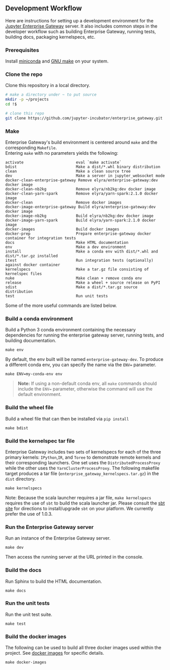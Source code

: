 ## Development Workflow

Here are instructions for setting up a development environment for the [Jupyter Enterprise Gateway](https://github.com/jupyter-incubator/enterprise_gateway) 
server. It also includes common steps in the developer workflow such as building Enterprise Gateway, 
running tests, building docs, packaging kernelspecs, etc.

### Prerequisites

Install [miniconda](https://conda.io/miniconda.html) and [GNU make](https://www.gnu.org/software/make/) on your system.

### Clone the repo

Clone this repository in a local directory.

```bash
# make a directory under ~ to put source
mkdir -p ~/projects
cd !$

# clone this repo
git clone https://github.com/jupyter-incubator/enterprise_gateway.git
```
### Make

Enterprise Gateway's build environment is centered around `make` and the corresponding `Makefile`.  
Entering `make` with no parameters yields the following:

```
activate                       eval `make activate`
bdist                          Make a dist/*.whl binary distribution
clean                          Make a clean source tree
dev                            Make a server in jupyter_websocket mode
docker-clean-enterprise-gateway Remove elyra/enterprise-gateway:dev docker image
docker-clean-nb2kg             Remove elyra/nb2kg:dev docker image
docker-clean-yarn-spark        Remove elyra/yarn-spark:2.1.0 docker image
docker-clean                   Remove docker images
docker-image-enterprise-gateway Build elyra/enterprise-gateway:dev docker image
docker-image-nb2kg             Build elyra/nb2kg:dev docker image 
docker-image-yarn-spark        Build elyra/yarn-spark:2.1.0 docker image
docker-images                  Build docker images
docker-prep                    Prepare enterprise-gateway docker container for integration tests
docs                           Make HTML documentation
env                            Make a dev environment
install                        Make a conda env with dist/*.whl and dist/*.tar.gz installed
itest                          Run integration tests (optionally) against docker container
kernelspecs                    Make a tar.gz file consisting of kernelspec files
nuke                           Make clean + remove conda env
release                        Make a wheel + source release on PyPI
sdist                          Make a dist/*.tar.gz source distribution
test                           Run unit tests
```
Some of the more useful commands are listed below.

### Build a conda environment

Build a Python 3 conda environment containing the necessary dependencies for
running the enterprise gateway server, running tests, and building documentation.

```
make env
```

By default, the env built will be named `enterprise-gateway-dev`.  To produce a different conda env, 
you can specify the name via the `ENV=` parameter. 

```
make ENV=my-conda-env env
```

>**Note:** If using a non-default conda env, all `make` commands should include the `ENV=` parameter, 
otherwise the command will use the default environment.

### Build the wheel file

Build a wheel file that can then be installed via `pip install`

```
make bdist
```

### Build the kernelspec tar file

Enterprise Gateway includes two sets of kernelspecs for each of the three primary kernels: `IPython`,`IR`, 
and `Toree` to demonstrate remote kernels and their corresponding launchers.  One set uses the 
`DistributedProcessProxy` while the other uses  the `YarnClusterProcessProxy`. The following makefile 
target produces a tar file (`enterprise_gateway_kernelspecs.tar.gz`) in the `dist` directory. 

```
make kernelspecs
```

Note: Because the scala launcher requires a jar file, `make kernelspecs` requires the use of `sbt` to build the scala launcher jar. Please consult the [sbt site](http://www.scala-sbt.org/) for directions to install/upgrade `sbt` on your platform. We currently prefer the use of 1.0.3.


### Run the Enterprise Gateway server

Run an instance of the Enterprise Gateway server.

```
make dev
```

Then access the running server at the URL printed in the console.

### Build the docs

Run Sphinx to build the HTML documentation.

```
make docs
```

### Run the unit tests

Run the unit test suite.

```
make test
```

### Build the docker images

The following can be used to build all three docker images used within the project.  See 
[docker images](docker.html) for specific details.

```
make docker-images
```